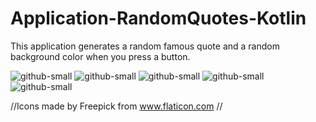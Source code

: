 # Application-RandomQuotes-Kotlin
This application generates a random famous quote and a random background color when you press a button.

![github-small](https://github.com/braiscaloto/Application-GooglePlayStore-RandomQuotes-Kotlin/blob/master/Images%20App/example0.png)
![github-small](https://github.com/braiscaloto/Application-GooglePlayStore-RandomQuotes-Kotlin/blob/master/Images%20App/example1.png)
![github-small](https://github.com/braiscaloto/Application-GooglePlayStore-RandomQuotes-Kotlin/blob/master/Images%20App/example2.png)
![github-small](https://github.com/braiscaloto/Application-GooglePlayStore-RandomQuotes-Kotlin/blob/master/Images%20App/example3.png)
![github-small](https://github.com/braiscaloto/Application-GooglePlayStore-RandomQuotes-Kotlin/blob/master/Images%20App/example4.png)

//Icons made by Freepick from www.flaticon.com //
